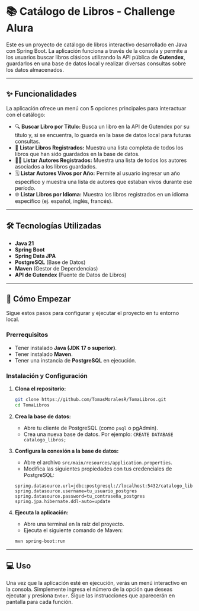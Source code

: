 # 📚 Catálogo de Libros - Challenge Alura

Este es un proyecto de catálogo de libros interactivo desarrollado en Java con Spring Boot. La aplicación funciona a través de la consola y permite a los usuarios buscar libros clásicos utilizando la API pública de **Gutendex**, guardarlos en una base de datos local y realizar diversas consultas sobre los datos almacenados.

-----

## ✨ Funcionalidades

La aplicación ofrece un menú con 5 opciones principales para interactuar con el catálogo:

* 🔍 **Buscar Libro por Título:** Busca un libro en la API de Gutendex por su título y, si se encuentra, lo guarda en la base de datos local para futuras consultas.
* 📖 **Listar Libros Registrados:** Muestra una lista completa de todos los libros que han sido guardados en la base de datos.
* 🧑‍🎨 **Listar Autores Registrados:** Muestra una lista de todos los autores asociados a los libros guardados.
* 🗓️ **Listar Autores Vivos por Año:** Permite al usuario ingresar un año específico y muestra una lista de autores que estaban vivos durante ese período.
* 🌐 **Listar Libros por Idioma:** Muestra los libros registrados en un idioma específico (ej. español, inglés, francés).

-----

## 🛠️ Tecnologías Utilizadas

* **Java 21**
* **Spring Boot**
* **Spring Data JPA**
* **PostgreSQL** (Base de Datos)
* **Maven** (Gestor de Dependencias)
* **API de Gutendex** (Fuente de Datos de Libros)

-----

## 🚀 Cómo Empezar

Sigue estos pasos para configurar y ejecutar el proyecto en tu entorno local.

### **Prerrequisitos**

* Tener instalado **Java (JDK 17 o superior)**.
* Tener instalado **Maven**.
* Tener una instancia de **PostgreSQL** en ejecución.

### **Instalación y Configuración**

1.  **Clona el repositorio:**

    ```sh
    git clone https://github.com/TomasMoralesR/TomaLibros.git
    cd TomaLibros
    ```

2.  **Crea la base de datos:**

    * Abre tu cliente de PostgreSQL (como `psql` o pgAdmin).
    * Crea una nueva base de datos. Por ejemplo: `CREATE DATABASE catalogo_libros;`

3.  **Configura la conexión a la base de datos:**

    * Abre el archivo `src/main/resources/application.properties`.
    * Modifica las siguientes propiedades con tus credenciales de PostgreSQL:

    <!-- end list -->

    ```properties
    spring.datasource.url=jdbc:postgresql://localhost:5432/catalogo_libros
    spring.datasource.username=tu_usuario_postgres
    spring.datasource.password=tu_contraseña_postgres
    spring.jpa.hibernate.ddl-auto=update
    ```

4.  **Ejecuta la aplicación:**

    * Abre una terminal en la raíz del proyecto.
    * Ejecuta el siguiente comando de Maven:

    <!-- end list -->

    ```sh
    mvn spring-boot:run
    ```

-----

## 💻 Uso

Una vez que la aplicación esté en ejecución, verás un menú interactivo en la consola. Simplemente ingresa el número de la opción que deseas ejecutar y presiona `Enter`. Sigue las instrucciones que aparecerán en pantalla para cada función.
 
